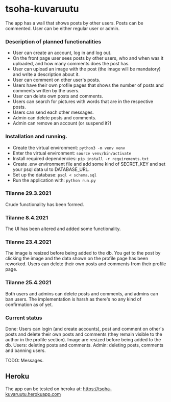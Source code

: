# tsoha-kuvaruutu
The app has a wall that shows posts by other users. 
Posts can be commented. 
User can be either regular user or admin. 

### Description of planned functionalities
* User can create an account, log in and log out. 
* On the front page user sees posts by other users, who and when was it uploaded, and how many comments does the post has.
* User can upload an image with the post (the image will be mandatory) and write a description about it.
* User can comment on other user's posts.
* Users have their own profile pages that shows the number of posts and comments written by the users.
* User can delete own posts and comments.
* Users can search for pictures with words that are in the respective posts.
* Users can send each other messages. 
* Admin can delete posts and comments.
* Admin can remove an account (or suspend it?)

### Installation and running. 
- Create the virtual environment:
`python3 -m venv venv`
- Enter the virtual environment:
`source venv/bin/activate`
- Install required dependencies:
`pip install -r requirements.txt`
- Create .env environment file and add some kind of SECRET_KEY and set your psql data ul to DATABASE_URL.
- Set up the database:
`psql < schema.sql`
- Run the application with:
`python run.py`


### Tilanne 29.3.2021

Crude functionality has been formed.

### Tilanne 8.4.2021

The UI has been altered and added some functionality. 

### Tilanne 23.4.2021

The image is resized before being added to the db. You get to the post by clicking the image and the data shown on the profile page has been reworked. Users can delete their own posts and comments from their profile page. 

### Tilanne 25.4.2021

Both users and admins can delete posts and comments, and admins can ban users. The implementation is harsh as there's no any kind of confirmation as of yet. 

### Current status
Done: 
Users can login (and create accounts), post and comment on other's posts and delete their own posts and comments (they remain visible to the author in the profile section). 
Image are resized before being added to the db. 
Users: deleting posts and comments.
Admin: deleting posts, comments and banning users. 

TODO: 
Messages. 

## Heroku
The app can be tested on heroku at:
https://tsoha-kuvaruutu.herokuapp.com